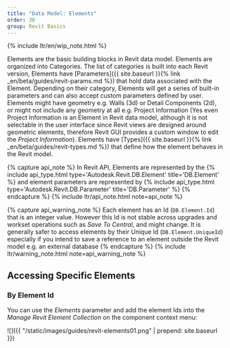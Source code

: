 ```yaml
---
title: "Data Model: Elements"
order: 30
group: Revit Basics
---
```


{% include ltr/en/wip_note.html %}

Elements are the basic building blocks in Revit data model. Elements are organized into Categories. The list of categories is built into each Revit version, Elements have [Parameters]({{ site.baseurl }}{% link _en/beta/guides/revit-params.md %}) that hold data associated with the Element. Depending on their category, Elements will get a series of built-in parameters and can also accept custom parameters defined by user. Elements might have geometry e.g. Walls (3d) or Detail Components (2d), or might not include any geometry at all e.g. Project Information (Yes even Project Information is an Element in Revit data model, although it is not selectable in the user interface since Revit views are designed around geometric elements, therefore Revit GUI provides a custom window to edit the *Project Information*). Elements have [Types]({{ site.baseurl }}{% link _en/beta/guides/revit-types.md %}) that define how the element behaves in the Revit model.

{% capture api_note %}
In Revit API, Elements are represented by the {% include api_type.html type='Autodesk.Revit.DB.Element' title='DB.Element' %} and element parameters are represented by {% include api_type.html type='Autodesk.Revit.DB.Parameter' title='DB.Parameter' %}
{% endcapture %}
{% include ltr/api_note.html note=api_note %}

{% capture api_warning_note %}
Each element has an Id (`DB.Element.Id`) that is an integer value. However this Id is not stable across upgrades and workset operations such as *Save To Central*, and might change. It is generally safer to access elements by their Unique Id (`DB.Element.UniqueId`) especially if you intend to save a reference to an element outside the Revit model e.g. an external database
{% endcapture %}
{% include ltr/warning_note.html note=api_warning_note %}


## Accessing Specific Elements

### By Element Id

You can use the *Elements* parameter and add the element Ids into the *Manage Revit Element Collection* on the component context menu:

![]({{ "/static/images/guides/revit-elements01.png" | prepend: site.baseurl }})